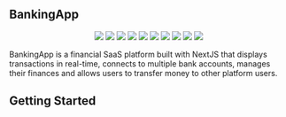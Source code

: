 ## BankingApp

<p align="center">
  <img src="https://img.shields.io/badge/Next.js-000000?style=for-the-badge&logo=nextdotjs&logoColor=white" />
  <img src="https://img.shields.io/badge/TypeScript-3178C6?style=for-the-badge&logo=typescript&logoColor=white" />
  <img src="https://img.shields.io/badge/TailwindCSS-38B2AC?style=for-the-badge&logo=tailwind-css&logoColor=white" />
  <img src="https://img.shields.io/badge/Appwrite-F02E65?style=for-the-badge&logo=appwrite&logoColor=white" />
  <img src="https://img.shields.io/badge/Plaid-0085CA?style=for-the-badge&logo=plaid&logoColor=white" />
  <img src="https://img.shields.io/badge/Dwolla-FF5C00?style=for-the-badge&logoColor=white" />
  <img src="https://img.shields.io/badge/Zod-2F80ED?style=for-the-badge&logoColor=white" />
  <img src="https://img.shields.io/badge/Chart.js-FF6384?style=for-the-badge&logo=chartdotjs&logoColor=white" />
  <img src="https://img.shields.io/badge/React Hook Form-EC5990?style=for-the-badge&logo=reacthookform&logoColor=white" />
  <img src="https://img.shields.io/badge/ShadCN-FFFFFF?style=for-the-badge&logoColor=black" />
</p>

BankingApp is a financial SaaS platform built with NextJS that displays transactions in real-time, connects to multiple bank accounts, manages their finances and allows users to transfer money to other platform users.

## Getting Started

